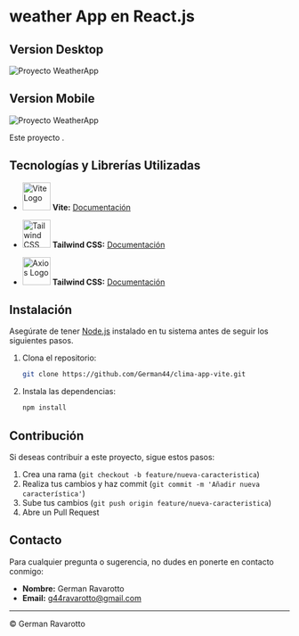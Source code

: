 # weather App en React.js


## Version Desktop

![Proyecto WeatherApp](https://firebasestorage.googleapis.com/v0/b/proyectocoderhouse-43acb.appspot.com/o/ClimaApp.png?alt=media&token=d38d06ef-bd00-443c-aeec-7ca7236fcc7d)

## Version Mobile
![Proyecto WeatherApp](https://firebasestorage.googleapis.com/v0/b/proyectocoderhouse-43acb.appspot.com/o/ClimaApp-Mobile.png?alt=media&token=21863477-980a-4a9c-954b-c358c9107c4a)

Este proyecto .

## Tecnologías y Librerías Utilizadas

- <img src="https://vitejs.dev/logo.svg" alt="Vite Logo" width="50"> **Vite:** [Documentación](https://vitejs.dev/config/)

- <img src="https://www.vectorlogo.zone/logos/tailwindcss/tailwindcss-icon.svg" alt="Tailwind CSS Logo" width="50"> **Tailwind CSS:** [Documentación](https://tailwindcss.com/docs/installation)

- <img src="https://axios-http.com/assets/logo.svg" alt="Axios Logo" width="50"> **Tailwind CSS:** [Documentación](https://axios-http.com/es/docs/intro)


## Instalación

Asegúrate de tener [Node.js](https://nodejs.org/) instalado en tu sistema antes de seguir los siguientes pasos.

1. Clona el repositorio:

    ```bash
    git clone https://github.com/German44/clima-app-vite.git
    ```

2. Instala las dependencias:

    ```bash
    npm install
    ```

## Contribución

Si deseas contribuir a este proyecto, sigue estos pasos:

1. Crea una rama (`git checkout -b feature/nueva-caracteristica`)
2. Realiza tus cambios y haz commit (`git commit -m 'Añadir nueva característica'`)
3. Sube tus cambios (`git push origin feature/nueva-caracteristica`)
4. Abre un Pull Request

## Contacto

Para cualquier pregunta o sugerencia, no dudes en ponerte en contacto conmigo:

- **Nombre:** German Ravarotto
- **Email:** g44ravarotto@gmail.com

---

© German Ravarotto
